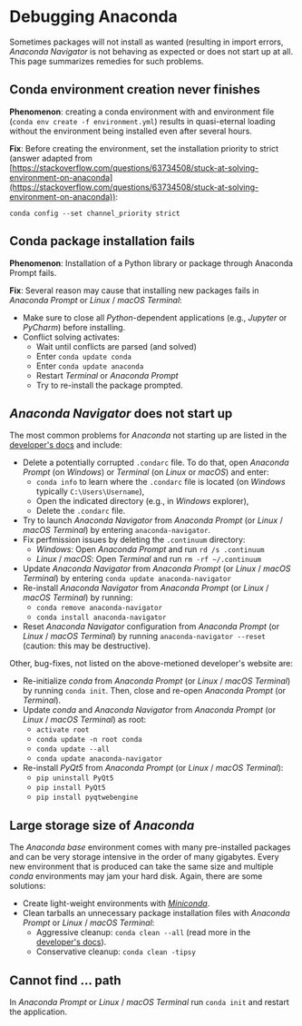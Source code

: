 # Debugging Anaconda

Sometimes packages will not install as wanted (resulting in import errors, *Anaconda Navigator* is not behaving as expected or does not start up at all. This page summarizes remedies for such problems.

## Conda environment creation never finishes

**Phenomenon**: creating a conda environment with and environment file (`conda env create -f environment.yml`) results in quasi-eternal loading without the environment being installed even after several hours.

**Fix**: Before creating the environment, set the installation priority to strict (answer adapted from [https://stackoverflow.com/questions/63734508/stuck-at-solving-environment-on-anaconda](https://stackoverflow.com/questions/63734508/stuck-at-solving-environment-on-anaconda)):


```
conda config --set channel_priority strict
```


## Conda package installation fails

**Phenomenon**: Installation of a Python library or package through Anaconda Prompt fails.

**Fix**: Several reason may cause that installing new packages fails in *Anaconda Prompt* or *Linux* / *macOS* *Terminal*:

* Make sure to close all *Python*-dependent applications (e.g., *Jupyter* or *PyCharm*) before installing.
* Conflict solving activates:
	- Wait until conflicts are parsed (and solved)
	- Enter `conda update conda`
	- Enter `conda update anaconda`
	- Restart *Terminal* or *Anaconda Prompt*
	- Try to re-install the package prompted.



## *Anaconda Navigator* does not start up

The most common problems for *Anaconda* not starting up are listed in the [developer's docs](https://docs.anaconda.com/anaconda/navigator/troubleshooting/) and include:

* Delete a potentially corrupted `.condarc` file. To do that, open *Anaconda Prompt* (on *Windows*) or *Terminal* (on *Linux* or *macOS*) and enter:
	- `conda info` to learn where the `.condarc` file is located  (on *Windows* typically `C:\Users\Username`),
	- Open the indicated directory (e.g., in *Windows* explorer),
	- Delete the `.condarc` file.
* Try to launch *Anaconda Navigator*  from *Anaconda Prompt* (or *Linux* / *macOS* *Terminal*) by entering `anaconda-navigator`.
* Fix perfmission issues by deleting the `.continuum` directory:
	- *Windows*: Open *Anaconda Prompt* and run `rd /s .continuum`
	- *Linux* / *macOS*: Open *Terminal* and run `rm -rf ~/.continuum`
* Update *Anaconda Navigator* from *Anaconda Prompt* (or *Linux* / *macOS* *Terminal*) by entering `conda update anaconda-navigator`
* Re-install *Anaconda Navigator* from *Anaconda Prompt* (or *Linux* / *macOS* *Terminal*) by running:
	- `conda remove anaconda-navigator`
	- `conda install anaconda-navigator`
* Reset *Anaconda Navigator* configuration from *Anaconda Prompt* (or *Linux* / *macOS* *Terminal*) by running `anaconda-navigator --reset` (caution: this may be destructive).

Other, bug-fixes, not listed on the above-metioned developer's website are:
* Re-initialize *conda* from *Anaconda Prompt* (or *Linux* / *macOS* *Terminal*) by running `conda init`. Then, close and re-open *Anaconda Prompt* (or *Terminal*).
* Update *conda* and *Anaconda Navigator* from *Anaconda Prompt* (or *Linux* / *macOS* *Terminal*) as root:
	- `activate root`
	- `conda update -n root conda`
	- `conda update --all`
	- `conda update anaconda-navigator`
* Re-install *PyQt5* from *Anaconda Prompt* (or *Linux* / *macOS* *Terminal*):
	- `pip uninstall PyQt5`
	- `pip install PyQt5`
	- `pip install pyqtwebengine`


## Large storage size of *Anaconda*

The *Anaconda* *base* environment comes with many pre-installed packages and can be very storage intensive in the order of many gigabytes. Every new environment that is produced can take the same size and multiple *conda* environments may jam your hard disk. Again, there are some solutions:

* Create light-weight environments with [*Miniconda*](https://docs.conda.io/en/latest/miniconda.html).
* Clean tarballs an unnecessary package installation files with *Anaconda Prompt* or *Linux* / *macOS* *Terminal*:
    + Aggressive cleanup: `conda clean --all` (read more in the [developer's docs](https://docs.conda.io/projects/conda/en/latest/commands/clean.html)).
    + Conservative cleanup: `conda clean -tipsy`


## Cannot find ... path

In *Anaconda Prompt* or *Linux* / *macOS* *Terminal* run `conda init` and restart the application.
